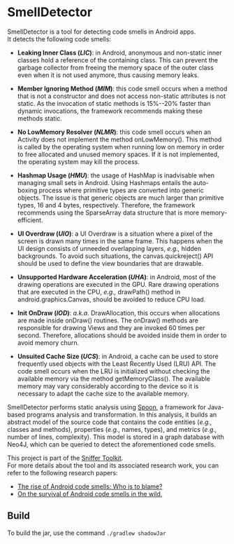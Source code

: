 # SmellDetector

SmellDetector is a tool for detecting code smells in Android apps. <br />
It detects the following code smells:

* **Leaking Inner Class (_LIC_)**: in Android, anonymous and non-static inner classes hold a reference of the containing class. This can prevent the garbage collector 
from freeing the memory space of the outer class even when it is not used anymore, thus causing memory leaks.

* **Member Ignoring Method (_MIM_)**: this code smell occurs when a method that is not a constructor and does not access non-static attributes is not static. As the invocation 
of static methods is 15\%--20\% faster than dynamic invocations, the framework recommends making these methods static.

* **No LowMemory Resolver (_NLMR_)**: this code smell occurs when an Activity does not implement the method onLowMemory(). 
This method is called by the operating system when running low on memory in order to free allocated and unused memory spaces. 
If it is not implemented, the operating system may kill the process.

* **Hashmap Usage (_HMU_)**: the usage of HashMap is inadvisable when managing small sets in Android. 
Using Hashmaps entails the auto-boxing process where primitive types are converted into generic objects. 
The issue is that generic objects are much larger than primitive types, 16 and 4 bytes, respectively. 
Therefore, the framework recommends using the SparseArray data structure that is more memory-efficient.

* **UI Overdraw (_UIO_)**: a UI Overdraw is a situation where a pixel of the screen is drawn many times in the same frame. 
This happens when the UI design consists of unneeded overlapping layers, _e.g.,_ hidden backgrounds. 
To avoid such situations, the canvas.quickreject() API should be used to define the view boundaries that are drawable.

* **Unsupported Hardware Acceleration (_UHA_)**: in Android, most of the drawing operations are executed in the GPU. 
Rare drawing operations that are executed in the CPU, _e.g.,_ drawPath() method in android.graphics.Canvas, should be avoided to reduce CPU load.

* **Init OnDraw (_IOD_)**: _a.k.a._ DrawAllocation, this occurs when allocations are made inside onDraw() routines. 
The onDraw() methods are responsible for drawing Views and they are invoked 60 times per second. 
Therefore, allocations should be avoided inside them in order to avoid memory churn.

* **Unsuited Cache Size (_UCS_)**: in Android, a cache can be used to store frequently used objects with the Least Recently Used (LRU) API. 
The code smell occurs when the LRU is initialized without checking the available memory via the method getMemoryClass(). 
The available memory may vary considerably according to the device so it is necessary to adapt the cache size to the available memory.

SmellDetector performs static analysis using [Spoon](https://github.com/INRIA/spoon), a framework for Java-based programs analysis and transformation.
In this analysis, it builds an abstract model of the source code that contains the code entities (_e.g.,_ classes and methods), 
properties (_e.g.,_ names, types), and metrics (_e.g.,_ number of lines, complexity).
This model is stored in a graph database with Neo4J, which can be queried to detect the aforementioned code smells.

This project is part of the [Sniffer Toolkit](https://github.com/HabchiSarra/Sniffer). <br /> 
For more details about the tool and its associated research work, you can refer to the following research papers:

* [The rise of Android code smells: Who is to blame?](https://ieeexplore.ieee.org/document/8816779)
* [On the survival of Android code smells in the wild.](https://ieeexplore.ieee.org/abstract/document/8816910)

## Build

To build the jar, use the command `./gradlew shadowJar `
